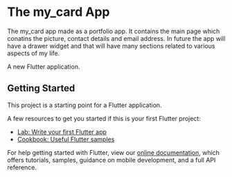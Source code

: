 # The my_card App
The my_card app made as a portfolio app. It contains the main page which conatins the picture, contact details and email address. In future the app will have a drawer widget and that will have many sections related to various aspects of my life.

A new Flutter application.

## Getting Started

This project is a starting point for a Flutter application.

A few resources to get you started if this is your first Flutter project:

- [Lab: Write your first Flutter app](https://flutter.dev/docs/get-started/codelab)
- [Cookbook: Useful Flutter samples](https://flutter.dev/docs/cookbook)

For help getting started with Flutter, view our
[online documentation](https://flutter.dev/docs), which offers tutorials,
samples, guidance on mobile development, and a full API reference.
